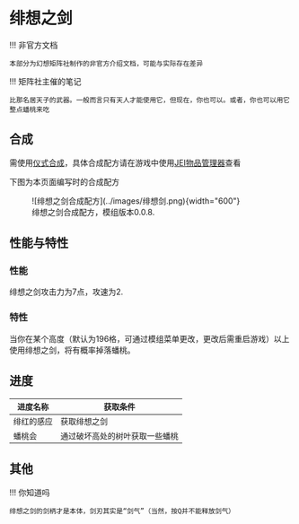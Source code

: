# 绯想之剑

!!! 非官方文档

    本部分为幻想矩阵社制作的非官方介绍文档，可能与实际存在差异

!!! 矩阵社主催的笔记

    比那名居天子的武器。一般而言只有天人才能使用它，但现在，你也可以。或者，你也可以用它整点蟠桃来吃


## 合成

需使用[仪式合成](../功能与特性/仪式合成.md)，具体合成配方请在游戏中使用[JEI物品管理器](https://www.mcmod.cn/class/459.html)查看

下图为本页面编写时的合成配方

<figure markdown>
  ![绯想之剑合成配方](../images/绯想剑.png){width="600"}
  <figcaption>绯想之剑合成配方，模组版本0.0.8.</figcaption>
</figure>

## 性能与特性

### 性能

绯想之剑攻击力为7点，攻速为2.

### 特性

当你在某个高度（默认为196格，可通过模组菜单更改，更改后需重启游戏）以上使用绯想之剑，将有概率掉落蟠桃。

## 进度

进度名称|获取条件
-----|--------
绯红的感应|获取绯想之剑
蟠桃会|通过破坏高处的树叶获取一些蟠桃


## 其他


!!! 你知道吗

    绯想之剑的剑柄才是本体，剑刃其实是“剑气”（当然，按Q并不能释放剑气）


